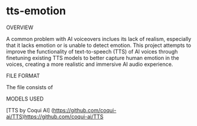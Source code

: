 # tts-emotion

OVERVIEW

A common problem with AI voiceovers inclues its lack of realism, especially that it lacks emotion or is unable to detect emotion. This project attempts to improve the functionality of text-to-speech (TTS) of AI voices through finetuning existing TTS models to better capture human emotion in the voices, creating a more realistic and immersive AI audio experience.

FILE FORMAT

The file consists of 

MODELS USED

[TTS by Coqui AI] (https://github.com/coqui-ai/TTS)https://github.com/coqui-ai/TTS
